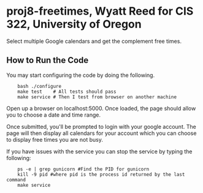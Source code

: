 # proj8-freetimes, Wyatt Reed for CIS 322, University of Oregon
Select multiple Google calendars and get the complement free times.


## How to Run the Code
You may start configuring the code by doing the following.

```
	bash ./configure
	make test    # All tests should pass
	make service # Then I test from browser on another machine
```
Open up a browser on localhost:5000. Once loaded, the page should allow you to choose a date and time range.

Once submitted, you'll be prompted to login with your google account. The page will then display all calendars for your account which you can choose to display free times you are not busy.

If you have issues with the service you can stop the service by typing the following:
```
	ps -e | grep gunicorn #Find the PID for gunicorn
	kill -9 pid #where pid is the process id returned by the last command
	make service
```
